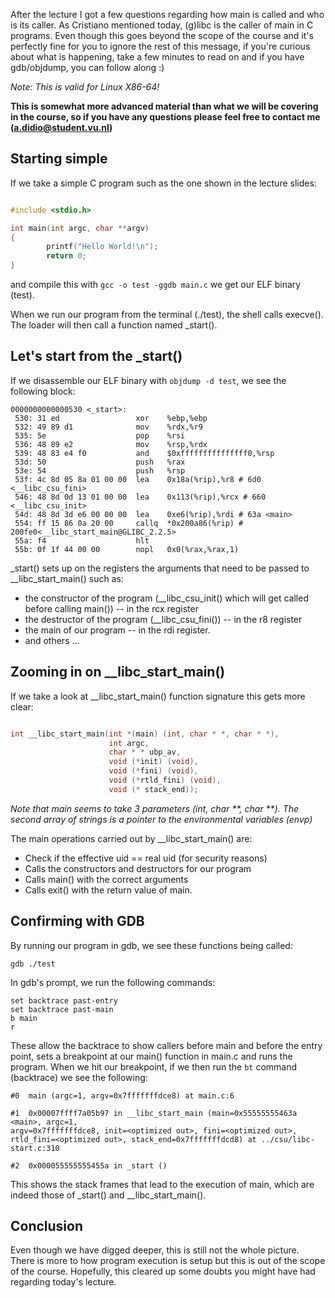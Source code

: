 After the lecture I got a few questions regarding how main is called and who is its caller.
As Cristiano mentioned today, (g)libc is the caller of main in C programs. Even though this goes beyond the scope of the course and it's perfectly fine for you to ignore the rest of this message, if you're curious about what is happening, take a few minutes to read on and if you have gdb/objdump, you can follow along :)

_Note: This is valid for Linux X86-64!_

**This is somewhat more advanced material than what we will be covering in the course, so if you have any questions please feel free to contact me (a.didio@student.vu.nl)**

## Starting simple

If we take a simple C program such as the one shown in the lecture slides:

```C

#include <stdio.h>

int main(int argc, char **argv)
{
		printf("Hello World!\n");
		return 0;
}

```

and compile this with ``` gcc -o test -ggdb main.c ``` we get our ELF binary (test).

When we run our program from the terminal (./test), the shell calls execve(). The loader will then call a function named \_start().

## Let's start from the \_start()

If we disassemble our ELF binary with ```objdump -d test```, we see the following block:

```
0000000000000530 <_start>:
 530: 31 ed                	xor    %ebp,%ebp				
 532: 49 89 d1             	mov    %rdx,%r9
 535: 5e                   	pop    %rsi
 536: 48 89 e2             	mov    %rsp,%rdx
 539: 48 83 e4 f0          	and    $0xfffffffffffffff0,%rsp
 53d: 50                   	push   %rax
 53e: 54                   	push   %rsp
 53f: 4c 8d 05 8a 01 00 00 	lea    0x18a(%rip),%r8 # 6d0 <__libc_csu_fini>
 546: 48 8d 0d 13 01 00 00 	lea    0x113(%rip),%rcx # 660 <__libc_csu_init>
 54d: 48 8d 3d e6 00 00 00 	lea    0xe6(%rip),%rdi # 63a <main>
 554: ff 15 86 0a 20 00		callq  *0x200a86(%rip) # 200fe0<__libc_start_main@GLIBC_2.2.5>
 55a: f4                   	hlt
 55b: 0f 1f 44 00 00       	nopl   0x0(%rax,%rax,1)
```

\_start() sets up on the registers the arguments that need to be passed to \_\_libc\_start\_main() such as:


* the constructor of the program (\_\_libc_csu_init() which will get called before calling main()) -- in the rcx register
* the destructor of the program (\_\_libc_csu_fini()) -- in the r8 register
* the main of our program -- in the rdi register.
* and others ...


## Zooming in on \_\_libc\_start\_main()



If we take a look at __libc_start_main() function signature this gets more clear:

```C

int __libc_start_main(int *(main) (int, char * *, char * *),
					  int argc,
					  char * * ubp_av,
					  void (*init) (void),
					  void (*fini) (void),
					  void (*rtld_fini) (void),
					  void (* stack_end));
```

_Note that main seems to take 3 parameters (int, char \*\*, char \*\*). The second array of strings is a pointer to the environmental variables (envp)_

The main operations carried out by __libc_start_main() are:


* Check if the effective uid == real uid (for security reasons)
* Calls the constructors and destructors for our program
* Calls main() with the correct arguments
* Calls exit() with the return value of main.

## Confirming with GDB

By running our program in gdb, we see these functions being called:

```
gdb ./test
```

In gdb's prompt, we run the following commands:

```
set backtrace past-entry
set backtrace past-main
b main
r
```
These allow the backtrace to show callers before main and before the entry point, sets a breakpoint at our main() function in main.c and runs the program. When we hit our breakpoint, if we then run the ```bt``` command (backtrace) we see the following:

```
#0  main (argc=1, argv=0x7fffffffdce8) at main.c:6

#1  0x00007ffff7a05b97 in __libc_start_main (main=0x55555555463a <main>, argc=1,
argv=0x7fffffffdce8, init=<optimized out>, fini=<optimized out>,
rtld_fini=<optimized out>, stack_end=0x7fffffffdcd8) at ../csu/libc-start.c:310

#2  0x000055555555455a in _start ()
```

This shows the stack frames that lead to the execution of main, which are indeed those of \_start() and \_\_libc\_start\_main().


## Conclusion

Even though we have digged deeper, this is still not the whole picture. There is more to how program execution is setup but this is out of the scope of the course. Hopefully, this cleared up some doubts you might have had regarding today's lecture. 












